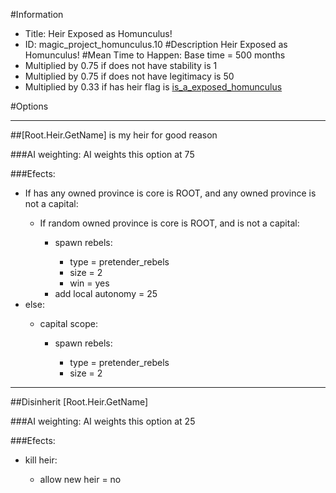 #Information
 - Title: Heir Exposed as Homunculus!
 - ID: magic_project_homunculus.10
#Description
Heir Exposed as Homunculus!
#Mean Time to Happen:
Base time = 500 months
 - Multiplied by 0.75 if does not have stability is 1
 - Multiplied by 0.75 if does not have legitimacy is 50
 - Multiplied by 0.33 if has heir flag is [is_a_exposed_homunculus](../flags/is_a_exposed_homunculus.md)

#Options

___
##[Root.Heir.GetName] is my heir for good reason

###AI weighting:
AI weights this option at 75


###Efects:<ul><li>If has any owned province is core is ROOT, and any owned province is not a capital:</li><ul><li>If random owned province is core is ROOT, and  is not a capital:</li><ul><li>spawn rebels:</li><ul><li>type = pretender_rebels</li><li>size = 2</li><li>win = yes</li></ul><li>add local autonomy = 25</li></ul></ul><li>else:</li><ul><li>capital scope:</li><ul><li>spawn rebels:</li><ul><li>type = pretender_rebels</li><li>size = 2</li></ul></ul></ul></ul>

___
##Disinherit [Root.Heir.GetName]

###AI weighting:
AI weights this option at 25


###Efects:<ul><li>kill heir:</li><ul><li>allow new heir = no</li></ul></ul>
